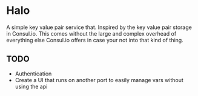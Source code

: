 # Halo
A simple key value pair service that. Inspired by the key value pair storage in Consul.io. This comes
without the large and complex overhead of everything else Consul.io offers in case your not into that
kind of thing.

## TODO
- Authentication
- Create a UI that runs on another port to easily manage vars without using the api
